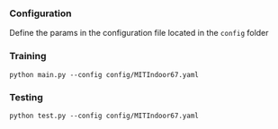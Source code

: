 ### Configuration

Define the params in the configuration file located in the `config` folder

### Training
```
python main.py --config config/MITIndoor67.yaml
```

### Testing
```
python test.py --config config/MITIndoor67.yaml
```

